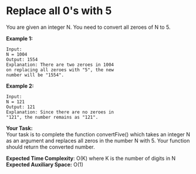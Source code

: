 # Replace all 0's with 5 

You are given an integer N. You need to convert all zeroes of N to 5.

**Example 1:**
```
Input:
N = 1004
Output: 1554
Explanation: There are two zeroes in 1004
on replacing all zeroes with "5", the new
number will be "1554".
```
**Example 2:**
```
Input:
N = 121
Output: 121
Explanation: Since there are no zeroes in
"121", the number remains as "121".
```
**Your Task:**<br>
Your task is to complete the function convertFive() which takes an integer N as an argument and replaces all zeros in the number N with 5. Your function should return the converted number.

**Expected Time Complexity**: O(K) where K is the number of digits in N<br>
**Expected Auxiliary Space:** O(1)
